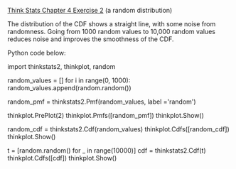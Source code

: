 [Think Stats Chapter 4 Exercise 2](http://greenteapress.com/thinkstats2/html/thinkstats2005.html#toc41) (a random distribution)

The distribution of the CDF shows a straight line, with some noise from randomness. Going from 1000 random values to 10,000 random values reduces noise and improves the smoothness of the CDF.


Python code below:

import thinkstats2, thinkplot, random

random_values = []
for i in range(0, 1000):
    random_values.append(random.random())

random_pmf = thinkstats2.Pmf(random_values, label ='random')

thinkplot.PrePlot(2)
thinkplot.Pmfs([random_pmf])
thinkplot.Show()

random_cdf = thinkstats2.Cdf(random_values)
thinkplot.Cdfs([random_cdf])
thinkplot.Show()

t = [random.random() for _ in range(10000)]
cdf = thinkstats2.Cdf(t)
thinkplot.Cdfs([cdf])
thinkplot.Show()

